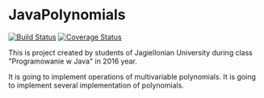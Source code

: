 # JavaPolynomials

[![Build Status](https://travis-ci.org/PawelBogdan/JavaPolynomials.svg?branch=master)](https://travis-ci.org/PawelBogdan/JavaPolynomials)
[![Coverage Status](https://coveralls.io/repos/github/PawelBogdan/JavaPolynomials/badge.svg?branch=master)](https://coveralls.io/github/PawelBogdan/JavaPolynomials?branch=master)

This is project created by students of Jagiellonian University during class "Programowanie w Java" in 2016 year.

It is going to implement operations of multivariable polynomials. It is going to implement several implementation of polynomials.
